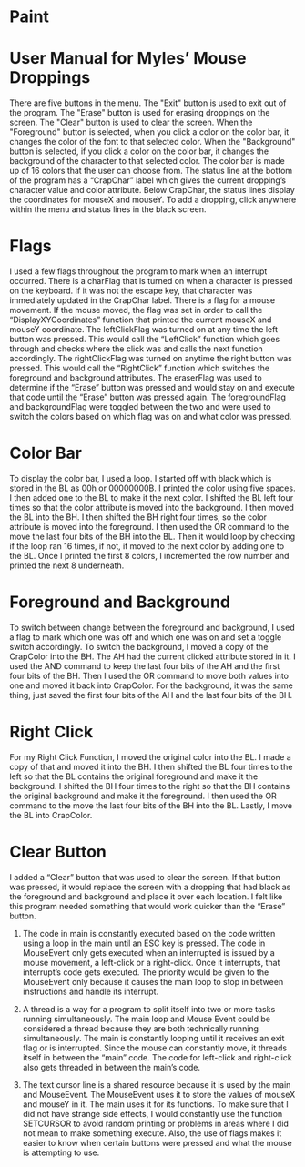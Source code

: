 # Paint

# User Manual for Myles’ Mouse Droppings
There are five buttons in the menu. The "Exit" button is used to exit out of the program. The "Erase" button is used for erasing droppings on the screen. The "Clear" button is used to clear the screen. When the "Foreground" button is selected, when you click a color on the color bar, it changes the color of the font to that selected color. When the "Background" button is selected, if you click a color on the color bar, it changes the background of the character to that selected color. The color bar is made up of 16 colors that the user can choose from. The status line at the bottom of the program has a “CrapChar” label which gives the current dropping’s character value and color attribute. Below CrapChar, the status lines display the coordinates for mouseX and mouseY.  To add a dropping, click anywhere within the menu and status lines in the black screen.

# Flags
I used a few flags throughout the program to mark when an interrupt occurred. There is a charFlag that is turned on when a character is pressed on the keyboard. If it was not the escape key, that character was immediately updated in the CrapChar label. There is a flag for a mouse movement. If the mouse moved, the flag was set in order to call the “DisplayXYCoordinates” function that printed the current mouseX and mouseY coordinate. The leftClickFlag was turned on at any time the left button was pressed. This would call the “LeftClick” function which goes through and checks where the click was and calls the next function accordingly. The rightClickFlag was turned on anytime the right button was pressed. This would call the “RightClick” function which switches the foreground and background attributes. The eraserFlag was used to determine if the “Erase” button was pressed and would stay on and execute that code until the “Erase” button was pressed again. The foregroundFlag and backgroundFlag were toggled between the two and were used to switch the colors based on which flag was on and what color was pressed.

# Color Bar
To display the color bar, I used a loop. I started off with black which is stored in the BL as 00h or 00000000B. I printed the color using five spaces. I then added one to the BL to make it the next color. I shifted the BL left four times so that the color attribute is moved into the background. I then moved the BL into the BH. I then shifted the BH right four times, so the color attribute is moved into the foreground. I then used the OR command to the move the last four bits of the BH into the BL. Then it would loop by checking if the loop ran 16 times, if not, it moved to the next color by adding one to the BL. Once I printed the first 8 colors, I incremented the row number and printed the next 8 underneath.

# Foreground and Background
To switch between change between the foreground and background, I used a flag to mark which one was off and which one was on and set a toggle switch accordingly. To switch the background, I moved a copy of the CrapColor into the BH. The AH had the current clicked attribute stored in it. I used the AND command to keep the last four bits of the AH and the first four bits of the BH. Then I used the OR command to move both values into one and moved it back into CrapColor. For the background, it was the same thing, just saved the first four bits of the AH and the last four bits of the BH.

# Right Click
For my Right Click Function, I moved the original color into the BL. I made a copy of that and moved it into the BH. I then shifted the BL four times to the left so that the BL contains the original foreground and make it the background. I shifted the BH four times to the right so that the BH contains the original background and make it the foreground. I then used the OR command to the move the last four bits of the BH into the BL. Lastly, I move the BL into CrapColor.

# Clear Button
I added a “Clear” button that was used to clear the screen. If that button was pressed, it would replace the screen with a dropping that had black as the foreground and background and place it over each location. I felt like this program needed something that would work quicker than the “Erase” button.

1. The code in main is constantly executed based on the code written using a loop in the main until an ESC key is pressed. The code in MouseEvent only gets executed when an interrupted is issued by a mouse movement, a left-click or a right-click. Once it interrupts, that interrupt’s code gets executed. The priority would be given to the MouseEvent only because it causes the main loop to stop in between instructions and handle its interrupt.

2. A thread is a way for a program to split itself into two or more tasks running simultaneously. The main loop and Mouse Event could be considered a thread because they are both technically running simultaneously. The main is constantly looping until it receives an exit flag or is interrupted. Since the mouse can constantly move, it threads itself in between the “main” code. The code for left-click and right-click also gets threaded in between the main’s code.

3. The text cursor line is a shared resource because it is used by the main and MouseEvent. The MouseEvent uses it to store the values of mouseX and mouseY in it. The main uses it for its functions. To make sure that I did not have strange side effects, I would constantly use the function SETCURSOR to avoid random printing or problems in areas where I did not mean to make something execute. Also, the use of flags makes it easier to know when certain buttons were pressed and what the mouse is attempting to use.
